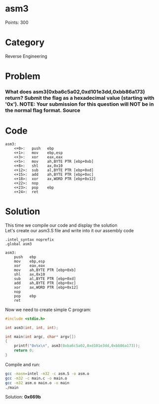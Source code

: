 <h1>asm3</h1>
Points: 300

<h1>Category</h1>
Reverse Engineering

<h1>Problem</h1>
<h3>What does asm3(0xba6c5a02,0xd101e3dd,0xbb86a173) return? Submit the flag as a hexadecimal value (starting with '0x'). NOTE: Your submission for this question will NOT be in the normal flag format. Source</h3>

<h1>Code</h1>

```assembly
asm3:
	<+0>:	push   ebp
	<+1>:	mov    ebp,esp
	<+3>:	xor    eax,eax
	<+5>:	mov    ah,BYTE PTR [ebp+0xb]
	<+8>:	shl    ax,0x10
	<+12>:	sub    al,BYTE PTR [ebp+0xd]
	<+15>:	add    ah,BYTE PTR [ebp+0xc]
	<+18>:	xor    ax,WORD PTR [ebp+0x12]
	<+22>:	nop
	<+23>:	pop    ebp
	<+24>:	ret    
```

<h1>Solution</h1>
This time we compile our code and display the solution<br/>
Let's create our asm3.S file and write into it our assembly code<br/>

```assembly
.intel_syntax noprefix
.global asm3

asm3:
	push   ebp
	mov    ebp,esp
	xor    eax,eax
	mov    ah,BYTE PTR [ebp+0xb]
	shl    ax,0x10
	sub    al,BYTE PTR [ebp+0xd]
	add    ah,BYTE PTR [ebp+0xc]
	xor    ax,WORD PTR [ebp+0x12]
	nop
	pop    ebp
	ret
```

Now we need to create simple C program:

```C
#include <stdio.h>

int asm3(int, int, int);

int main(int argc, char* argv[])
{
    printf("0x%x\n", asm3(0xba6c5a02,0xd101e3dd,0xbb86a173));
    return 0;
}
```

Compile and run:

```bash
gcc -masm=intel -m32 -c asm.S -o asm.o
gcc -m32 -c main.c -o main.o
gcc -m32 asm.o main.o -o main
./main
```

Solution: <b>0x669b</b>
